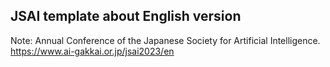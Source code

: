 ## JSAI template about English version
   Note: Annual Conference of the Japanese Society for Artificial Intelligence. https://www.ai-gakkai.or.jp/jsai2023/en
